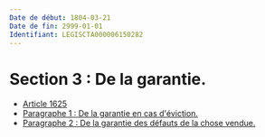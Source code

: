 ```yaml
---
Date de début: 1804-03-21
Date de fin: 2999-01-01
Identifiant: LEGISCTA000006150282
---
```


<h1>Section 3 : De la garantie.</h1>

- [Article 1625](article_1625.md)
- [Paragraphe 1 : De la garantie en cas d'éviction.](paragraphe_1/README.md)
- [Paragraphe 2 : De la garantie des défauts de la chose vendue.](paragraphe_2/README.md)
